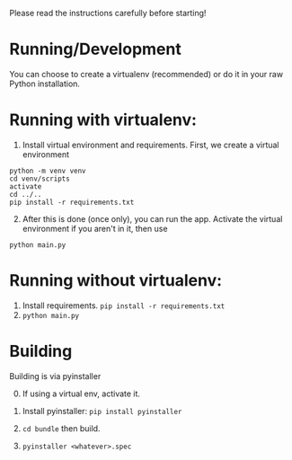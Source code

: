 Please read the instructions carefully before starting!

Running/Development
===
You can choose to create a virtualenv (recommended) or do it in your raw Python installation.

Running with virtualenv:
===

1) Install virtual environment and requirements. First, we create a virtual environment
```
python -m venv venv
cd venv/scripts
activate
cd ../..
pip install -r requirements.txt
```

2) After this is done (once only), you can run the app.
Activate the virtual environment if you aren't in it, then use

`python main.py`

Running without virtualenv:
===

1) Install requirements. `pip install -r requirements.txt`
2) `python main.py`



Building
===
Building is via pyinstaller

0) If using a virtual env, activate it.

1) Install pyinstaller:  `pip install pyinstaller`

2) `cd bundle` then build.

3) `pyinstaller <whatever>.spec`
